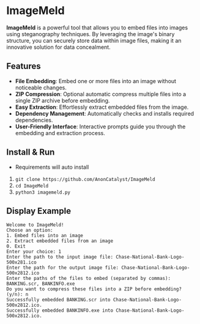 # ImageMeld

**ImageMeld** is a powerful tool that allows you to embed files into images using steganography techniques. By leveraging the image's binary structure, you can securely store data within image files, making it an innovative solution for data concealment.

## Features
- **File Embedding**: Embed one or more files into an image without noticeable changes.
- **ZIP Compression**: Optional automatic compress multiple files into a single ZIP archive before embedding.
- **Easy Extraction**: Effortlessly extract embedded files from the image.
- **Dependency Management**: Automatically checks and installs required dependencies.
- **User-Friendly Interface**: Interactive prompts guide you through the embedding and extraction process.

## Install & Run

- Requirements will auto install
1. `git clone https://github.com/AnonCatalyst/ImageMeld`
2. `cd ImageMeld`
3. `python3 imagemeld.py`

## Display Example

```
Welcome to ImageMeld!
Choose an option:
1. Embed files into an image
2. Extract embedded files from an image
0. Exit
Enter your choice: 1
Enter the path to the input image file: Chase-National-Bank-Logo-500x281.ico
Enter the path for the output image file: Chase-National-Bank-Logo-500x2812.ico       
Enter the paths of the files to embed (separated by commas): BANKING.scr, BANKINFO.exe
Do you want to compress these files into a ZIP before embedding? (y/n): n
Successfully embedded BANKING.scr into Chase-National-Bank-Logo-500x2812.ico.
Successfully embedded BANKINFO.exe into Chase-National-Bank-Logo-500x2812.ico.
```

